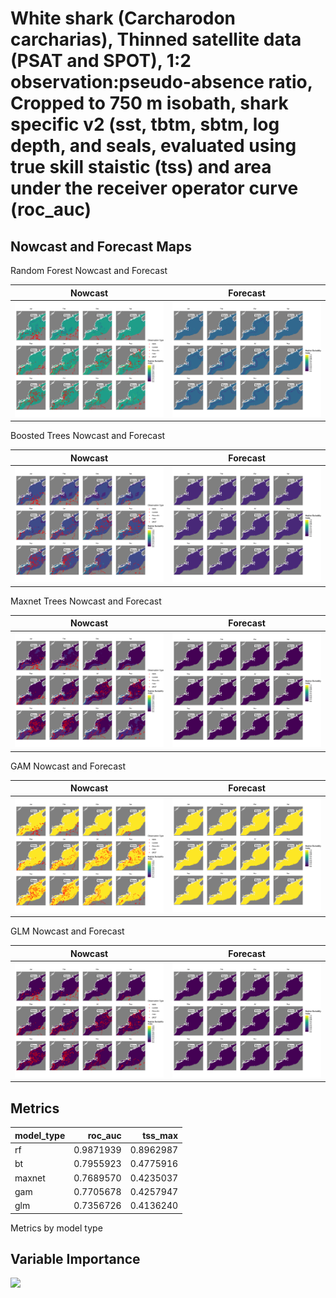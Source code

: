 White shark (Carcharodon carcharias), Thinned satellite data (PSAT and
SPOT), 1:2 observation:pseudo-absence ratio, Cropped to 750 m isobath,
shark specific v2 (sst, tbtm, sbtm, log depth, and seals, evaluated
using true skill staistic (tss) and area under the receiver operator
curve (roc_auc)
================

## Nowcast and Forecast Maps

Random Forest Nowcast and Forecast

| Nowcast | Forecast |
|:--:|:--:|
| ![](../../../../tidy_reports/versions/c21/100760/c21.100760.01_12_rf_compiled_casts.png) | ![](../../../../tidy_reports/versions/c21/100764/c21.100764.01_12_rf_compiled_casts.png) |

Boosted Trees Nowcast and Forecast

| Nowcast | Forecast |
|:--:|:--:|
| ![](../../../../tidy_reports/versions/c21/100760/c21.100760.01_12_bt_compiled_casts.png) | ![](../../../../tidy_reports/versions/c21/100764/c21.100764.01_12_bt_compiled_casts.png) |

Maxnet Trees Nowcast and Forecast

| Nowcast | Forecast |
|:--:|:--:|
| ![](../../../../tidy_reports/versions/c21/100760/c21.100760.01_12_maxent_compiled_casts.png) | ![](../../../../tidy_reports/versions/c21/100764/c21.100764.01_12_maxent_compiled_casts.png) |

GAM Nowcast and Forecast

| Nowcast | Forecast |
|:--:|:--:|
| ![](../../../../tidy_reports/versions/c21/100760/c21.100760.01_12_gam_compiled_casts.png) | ![](../../../../tidy_reports/versions/c21/100764/c21.100764.01_12_gam_compiled_casts.png) |

GLM Nowcast and Forecast

| Nowcast | Forecast |
|:--:|:--:|
| ![](../../../../tidy_reports/versions/c21/100760/c21.100760.01_12_glm_compiled_casts.png) | ![](../../../../tidy_reports/versions/c21/100764/c21.100764.01_12_glm_compiled_casts.png) |

## Metrics

| model_type |   roc_auc |   tss_max |
|:-----------|----------:|----------:|
| rf         | 0.9871939 | 0.8962987 |
| bt         | 0.7955923 | 0.4775916 |
| maxnet     | 0.7689570 | 0.4235037 |
| gam        | 0.7705678 | 0.4257947 |
| glm        | 0.7356726 | 0.4136240 |

Metrics by model type

## Variable Importance

![](/mnt/ecocast/projects/koliveira/subprojects/carcharodon/workflows/tidy_md/versions/m21/10076/m21.10076_tidy_compiled_files/figure-gfm/variable_importance-1.png)<!-- -->

